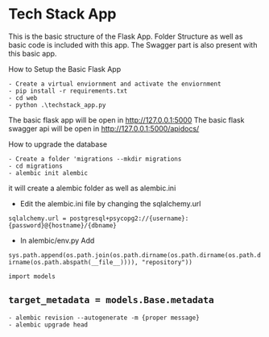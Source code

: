 
# Tech Stack App

This is the basic structure of the Flask App. Folder Structure as well as basic code is included with this app. The Swagger part is also present with this basic app.


How to Setup the Basic Flask App
```
- Create a virtual enviornment and activate the enviornment
- pip install -r requirements.txt
- cd web
- python .\techstack_app.py

```

The basic flask app will be open in http://127.0.0.1:5000
The basic flask swagger api  will be open in http://127.0.0.1:5000/apidocs/

How to upgrade the database

```
- Create a folder 'migrations --mkdir migrations
- cd migrations
- alembic init alembic

```
it will create a alembic folder as well as alembic.ini

- Edit the alembic.ini file by changing the sqlalchemy.url

`sqlalchemy.url = postgresql+psycopg2://{username}:{password}@{hostname}/{dbname}`

- In alembic/env.py Add

`sys.path.append(os.path.join(os.path.dirname(os.path.dirname(os.path.dirname(os.path.abspath(__file__)))), "repository"))`

`import models`

`target_metadata = models.Base.metadata`
-
```
- alembic revision --autogenerate -m {proper message}
- alembic upgrade head
```

